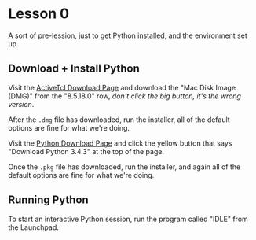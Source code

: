 # Lesson 0 #

A sort of pre-lession, just to get Python installed, and the
environment set up.

## Download + Install Python ##

Visit the
[ActiveTcl Download Page](http://www.activestate.com/activetcl/downloads)
and download the "Mac Disk Image (DMG)" from the "8.5.18.0" row, 
*don't click the big button, it's the wrong version*.

After the `.dmg` file has downloaded, run the installer, all of the
default options are fine for what we're doing.

Visit the [Python Download Page](https://www.python.org/downloads/)
and click the yellow button that says "Download Python 3.4.3" at the top of the page.

Once the `.pkg` file has downloaded, run the installer, and again all
of the default options are fine for what we're doing.

## Running Python ##

To start an interactive Python session, run the program called "IDLE"
from the Launchpad.

